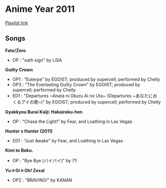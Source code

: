 # Anime Year 2011

[Playlist link](https://open.spotify.com/user/fz230568w0ccmom2dg3zvxq1h/playlist/1Dak9MxmVd5zJVJQrlNQBS?si=aLZj5vSKQq6TJxZME9XHvQ)

## Songs

**Fate/Zero**
* OP : "oath sign" by LiSA

**Guilty Crown**
* OP1 : "Euterpe" by EGOIST; produced by supercell; performed by Chelly
* OP3 : "The Everlasting Guilty Crown" by EGOIST; produced by supercell; performed by Chelly
* ED1 : "Departures ~Anata ni Okuru Ai no Uta~ (Departures ~あなたにおくるアイの歌~)" by EGOIST; produced by supercell; performed by Chelly

**Gyakkyou Burai Kaiji: Hakairoku-hen**
* OP : "Chase the Light!" by Fear, and Loathing in Las Vegas

**Hunter x Hunter (2011)**
* ED1 : "Just Awake" by Fear, and Loathing in Las Vegas

**Kimi to Boku.**
* OP : "Bye Bye (バイバイ)" by 7!!

**Yu☆Gi☆Oh! Zexal**
* OP2 : "BRAVING!" by KANAN